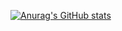[![Anurag's GitHub stats](https://github-readme-stats.vercel.app/api?jxxng00=anuraghazra)](https://github.com/anuraghazra/github-readme-stats)
